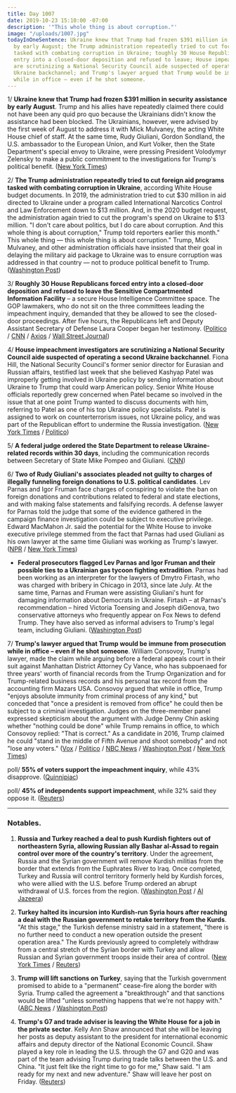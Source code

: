 ```yaml
---
title: Day 1007
date: 2019-10-23 15:10:00 -07:00
description: '"This whole thing is about corruption."'
image: "/uploads/1007.jpg"
todayInOneSentence: Ukraine knew that Trump had frozen $391 million in security assistance
  by early August; the Trump administration repeatedly tried to cut foreign aid programs
  tasked with combating corruption in Ukraine; toughly 30 House Republicans forced
  entry into a closed-door deposition and refused to leave; House impeachment investigators
  are scrutinizing a National Security Council aide suspected of operating a second
  Ukraine backchannel; and Trump's lawyer argued that Trump would be immune from prosecution
  while in office – even if he shot someone.
---
```


1/ **Ukraine knew that Trump had frozen $391 million in security assistance by early August**. Trump and his allies have repeatedly claimed there could not have been any quid pro quo because the Ukrainians didn't know the assistance had been blocked. The Ukrainians, however, were advised by the first week of August to address it with Mick Mulvaney, the acting White House chief of staff. At the same time, Rudy Giuliani, Gordon Sondland, the U.S. ambassador to the European Union, and Kurt Volker, then the State Department's special envoy to Ukraine, were pressing President Volodymyr Zelensky to make a public commitment to the investigations for Trump's political benefit. ([New York Times](https://www.nytimes.com/2019/10/23/us/politics/ukraine-aid-freeze-impeachment.html))

2/ **The Trump administration repeatedly tried to cut foreign aid programs tasked with combating corruption in Ukraine**, according White House budget documents. In 2019, the administration tried to cut $30 million in aid directed to Ukraine under a program called International Narcotics Control and Law Enforcement down to $13 million. And, in the 2020 budget request, the administration again tried to cut the program's spend on Ukraine to $13 million. "I don't care about politics, but I do care about corruption. And this whole thing is about corruption," Trump told reporters earlier this month." This whole thing — this whole thing is about corruption." Trump, Mick Mulvaney, and other administration officials have insisted that their goal in delaying the military aid package to Ukraine was to ensure corruption was addressed in that country — not to produce political benefit to Trump. ([Washington Post](https://www.washingtonpost.com/us-policy/2019/10/23/trump-administration-sought-billions-dollars-cuts-programs-aimed-fighting-corruption-ukraine-abroad/))

3/ **Roughly 30 House Republicans forced entry into a closed-door deposition and refused to leave the Sensitive Compartmented Information Facility** – a secure House Intelligence Committee space. The GOP lawmakers, who do not sit on the three committees leading the impeachment inquiry, demanded that they be allowed to see the closed-door proceedings. After five hours, the Republicans left and Deputy Assistant Secretary of Defense Laura Cooper began her testimony. ([Politico](https://www.politico.com/news/2019/10/23/impeachment-republicans-trump-055688) / [CNN](https://www.cnn.com/2019/10/23/politics/republicans-storm-impeachment-inquiry-deposition-laura-cooper/index.html) / [Axios](https://www.axios.com/house-republicans-impeachment-hearing-trump-ukraine-50036a32-6a78-4af4-874f-475fe90db264.html) / [Wall Street Journal](https://www.wsj.com/articles/defense-official-to-testify-on-ukraine-after-pentagon-expressed-misgivings-on-aid-11571833515))

4/ **House impeachment investigators are scrutinizing a National Security Council aide suspected of operating a second Ukraine backchannel**. Fiona Hill, the National Security Council's former senior director for Eurasian and Russian affairs, testified last week that she believed Kashyap Patel was improperly getting involved in Ukraine policy by sending information about Ukraine to Trump that could warp American policy. Senior White House officials reportedly grew concerned when Patel became so involved in the issue that at one point Trump wanted to discuss documents with him, referring to Patel as one of his top Ukraine policy specialists. Patel is assigned to work on counterterrorism issues, not Ukraine policy, and was part of the Republican effort to undermine the Russia investigation. ([New York Times](https://www.nytimes.com/2019/10/23/us/politics/kash-patel-ukraine.html) / [Politico](https://www.politico.com/news/2019/10/23/nunes-protege-ukraine-trump-055837))

5/ **A federal judge ordered the State Department to release Ukraine-related records within 30 days**, including the communication records between Secretary of State Mike Pompeo and Giuliani. ([CNN](https://www.cnn.com/2019/10/23/politics/judge-orders-state-department-to-release-ukraine-records/index.html?no-st=1571866926))

6/ **Two of Rudy Giuliani's associates pleaded not guilty to charges of illegally funneling foreign donations to U.S. political candidates**. Lev Parnas and Igor Fruman face charges of conspiring to violate the ban on foreign donations and contributions related to federal and state elections, and with making false statements and falsifying records. A defense lawyer for Parnas told the judge that some of the evidence gathered in the campaign finance investigation could be subject to executive privilege. Edward MacMahon Jr. said the potential for the White House to invoke executive privilege stemmed from the fact that Parnas had used Giuliani as his own lawyer at the same time Giuliani was working as Trump's lawyer. ([NPR](https://www.npr.org/2019/10/23/772650522/giuliani-associates-plead-not-guilty-to-charges-of-making-illegal-campaign-donat) / [New York Times](https://www.nytimes.com/2019/10/23/nyregion/lev-parnas-igor-fruman-campaign-finance.html))

* **Federal prosecutors flagged Lev Parnas and Igor Fruman and their possible ties to a Ukrainian gas tycoon fighting extradition**. Parnas had been working as an interpreter for the lawyers of Dmytro Firtash, who was charged with bribery in Chicago in 2013, since late July. At the same time, Parnas and Fruman were assisting Giuliani's hunt for damaging information about Democrats in Ukraine. Firtash – at Parnas's recommendation – hired Victoria Toensing and Joseph diGenova, two conservative attorneys who frequently appear on Fox News to defend Trump. They have also served as informal advisers to Trump's legal team, including Giuliani. ([Washington Post](https://www.washingtonpost.com/politics/prosecutors-flagged-possible-ties-between-ukrainian-gas-tycoon-and-giuliani-associates/2019/10/22/4ee22e7c-f020-11e9-b648-76bcf86eb67e_story.html))

7/ **Trump's lawyer argued that Trump would be immune from prosecution while in office – even if he shot someone**. William Consovoy, Trump's lawyer, made the claim while arguing before a federal appeals court in their suit against Manhattan District Attorney Cy Vance, who has subpoenaed for three years' worth of financial records from the Trump Organization and for Trump-related business records and his personal tax record  from the accounting firm Mazars USA. Consovoy argued that while in office, Trump "enjoys absolute immunity from criminal process of any kind," but conceded that "once a president is removed from office" he could then be subject to a criminal investigation. Judges on the three-member panel expressed skepticism about the argument with Judge Denny Chin asking whether "nothing could be done" while Trump remains in office, to which Consovoy replied: "That is correct." As a candidate in 2016, Trump claimed he could "stand in the middle of Fifth Avenue and shoot somebody" and not "lose any voters." ([Vox](https://www.vox.com/2019/10/23/20928680/nothing-could-be-done-trump-fifth-avenue-immunity-mazars-vance) / [Politico](https://www.politico.com/news/2019/10/23/trump-lawyer-prosecuted-shooting-someone-055648) / [NBC News](https://www.nbcnews.com/politics/donald-trump/trump-s-lawyers-argue-he-can-t-be-charged-while-n1070711) / [Washington Post](https://www.washingtonpost.com/local/legal-issues/ny-based-appeals-court-to-decide-whether-manhattan-da-can-get-trumps-tax-returns/2019/10/22/8c491346-ef6e-11e9-8693-f487e46784aa_story.html) / [New York Times](https://www.nytimes.com/2019/10/23/nyregion/trump-taxes-vance.html))

poll/ **55% of voters support the impeachment inquiry**, while 43% disapprove. ([Quinnipiac](https://poll.qu.edu/national/release-detail?ReleaseID=3645))

poll/ **45% of independents support impeachment**, while 32% said they oppose it. ([Reuters](https://www.reuters.com/article/us-usa-trump-whistleblower-poll-idUSKBN1X200Y))

---

### Notables.

1. **Russia and Turkey reached a deal to push Kurdish fighters out of northeastern Syria, allowing Russian ally Bashar al-Assad to regain control over more of the country's territory**. Under the agreement, Russia and the Syrian government will remove Kurdish militias from the border that extends from the Euphrates River to Iraq. Once completed, Turkey and Russia will control territory formerly held by Kurdish forces, who were allied with the U.S. before Trump ordered an abrupt withdrawal of U.S. forces from the region. ([Washington Post](https://www.washingtonpost.com/world/middle_east/turkeys-erdogan-meets-with-putin-in-russia-to-discuss-syrian-operation/2019/10/22/764abcea-f43f-11e9-b2d2-1f37c9d82dbb_story.html) / [Al Jazeera](https://www.aljazeera.com/news/2019/10/russia-urges-kurdish-fighters-withdraw-syria-border-191023073358905.html))

2. **Turkey halted its incursion into Kurdish-run Syria hours after reaching a deal with the Russian government to retake territory from the Kurds**. "At this stage," the Turkish defense ministry said in a statement, "there is no further need to conduct a new operation outside the present operation area." The Kurds previously agreed to completely withdraw from a central stretch of the Syrian border with Turkey and allow Russian and Syrian government troops inside their area of control. ([New York Times](https://www.nytimes.com/2019/10/23/world/middleeast/turkey-russia-syria.html) / [Reuters](https://www.reuters.com/article/us-syria-security/russia-warns-syrian-kurdish-ypg-must-pull-back-or-face-turkish-army-idUSKBN1X20YN))

3. **Trump will lift sanctions on Turkey**, saying that the Turkish government promised to abide to a "permanent" cease-fire along the border with Syria. Trump called the agreement a "breakthrough" and that sanctions would be lifted "unless something happens that we're not happy with." ([ABC News](https://abcnews.go.com/Politics/trump-claiming-big-success-syria-make-white-house/story?id=66467652) / [Washington Post](https://www.washingtonpost.com/politics/trump-poised-to-make-statement-on-turkey-syria-situation-amid-mounting-concerns/2019/10/23/809d3e80-f5a1-11e9-a285-882a8e386a96_story.html))

4. **Trump's G7 and trade adviser is leaving the White House for a job in the private sector**. Kelly Ann Shaw announced that she will be leaving her posts as deputy assistant to the president for international economic affairs and deputy director of the National Economic Council. Shaw played a key role in leading the U.S. through the G7 and G20 and was part of the team advising Trump during trade talks between the U.S. and China. "It just felt like the right time to go for me," Shaw said. "I am ready for my next and new adventure." Shaw will leave her post on Friday. ([Reuters](https://www.reuters.com/article/us-usa-trade-china-shaw-exclusive-idUSKBN1X12O1))
